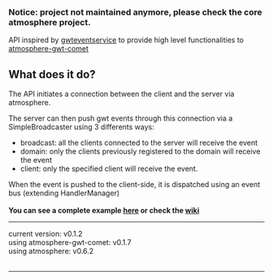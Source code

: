 ### Notice: project not maintained anymore, please check the core atmosphere project. ###

API inspired by [gwteventservice](http://code.google.com/p/gwteventservice/) to provide high level functionalities to [atmosphere-gwt-comet](http://code.google.com/p/atmosphere-gwt-comet/)

## What does it do? ##

The API initiates a connection between the client and the server via atmosphere.

The server can then push gwt events through this connection via a SimpleBroadcaster using 3 differents ways:
  * broadcast: all the clients connected to the server will receive the event
  * domain: only the clients previously registered to the domain will receive the event
  * client: only the specified client will receive the event.

When the event is pushed to the client-side, it is dispatched using an event bus (extending HandlerManager)
<br><br>
<b>You can see a complete example <a href='http://code.google.com/p/atmosphere-gwt-domain/source/browse/#svn/trunk/atmosphere-gwt-domain-demo'>here</a> or check the <a href='http://code.google.com/p/atmosphere-gwt-domain/wiki/Configuration'>wiki</a></b>

<hr />

current version: v0.1.2<br>
using atmosphere-gwt-comet: v0.1.7<br>
using atmosphere: v0.6.2<br>
<br>
<hr />